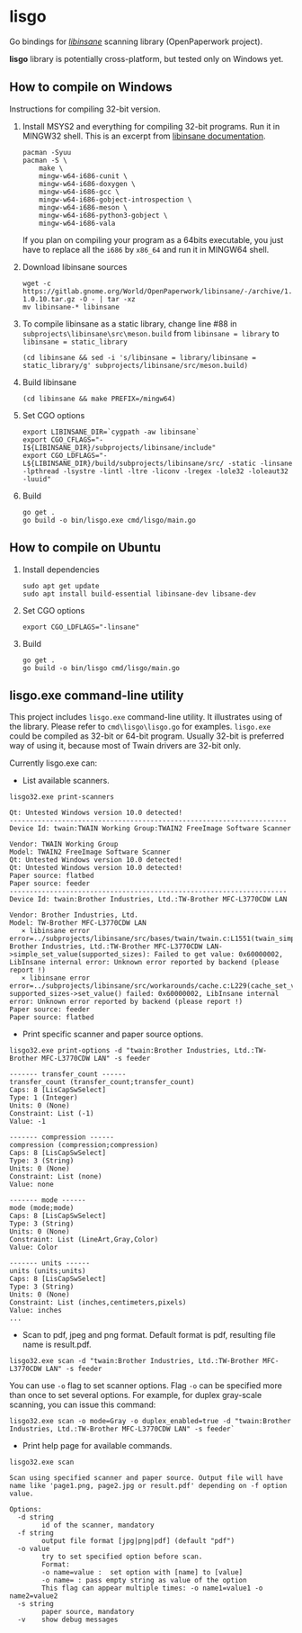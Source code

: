 # lisgo
Go bindings for [*libinsane*](https://gitlab.gnome.org/World/OpenPaperwork/libinsane) scanning library (OpenPaperwork project).

**lisgo** library is potentially cross-platform, but tested only on Windows yet. 

## How to compile on Windows

Instructions for compiling 32-bit version.

1. Install MSYS2 and everything for compiling 32-bit programs. Run it in MINGW32 shell. This is an excerpt from [libinsane documentation](https://doc.openpaper.work/libinsane/latest/libinsane/install.html). 
    ```
    pacman -Syuu
    pacman -S \
        make \
        mingw-w64-i686-cunit \
        mingw-w64-i686-doxygen \
        mingw-w64-i686-gcc \
        mingw-w64-i686-gobject-introspection \
        mingw-w64-i686-meson \
        mingw-w64-i686-python3-gobject \
        mingw-w64-i686-vala
    ```
    If you plan on compiling your program as a 64bits executable, you just have to replace all the `i686` by `x86_64` and run it in MINGW64 shell.

2. Download libinsane sources
    ```
    wget -c https://gitlab.gnome.org/World/OpenPaperwork/libinsane/-/archive/1.0.10/libinsane-1.0.10.tar.gz -O - | tar -xz
    mv libinsane-* libinsane
    ```
3. To compile libinsane as a static library, change line #88 in `subprojects\libinsane\src\meson.build` from `libinsane = library` to `libinsane = static_library`
    ```
    (cd libinsane && sed -i 's/libinsane = library/libinsane = static_library/g' subprojects/libinsane/src/meson.build)
    ```
4. Build libinsane
    ```
    (cd libinsane && make PREFIX=/mingw64)
    ```
5. Set CGO options
    ```
    export LIBINSANE_DIR=`cygpath -aw libinsane`
    export CGO_CFLAGS="-I${LIBINSANE_DIR}/subprojects/libinsane/include"
    export CGO_LDFLAGS="-L${LIBINSANE_DIR}/build/subprojects/libinsane/src/ -static -linsane -lpthread -lsystre -lintl -ltre -liconv -lregex -lole32 -loleaut32 -luuid"
6. Build
    ```
    go get .
    go build -o bin/lisgo.exe cmd/lisgo/main.go
    ```

## How to compile on Ubuntu

1. Install dependencies
    ```
    sudo apt get update
    sudo apt install build-essential libinsane-dev libsane-dev
    ```
2. Set CGO options
    ```
    export CGO_LDFLAGS="-linsane"
    ```
3. Build
    ```
    go get .
    go build -o bin/lisgo cmd/lisgo/main.go
    ```

## lisgo.exe command-line utility

This project includes `lisgo.exe` command-line utility. It illustrates using of the library. Please refer to `cmd\lisgo\lisgo.go` for examples.
`lisgo.exe` could be compiled as 32-bit or 64-bit program. Usually 32-bit is preferred way of using it, because most of Twain drivers are 32-bit only.

Currently lisgo.exe can:

* List available scanners.
```
lisgo32.exe print-scanners

Qt: Untested Windows version 10.0 detected!
---------------------------------------------------------------------
Device Id: twain:TWAIN Working Group:TWAIN2 FreeImage Software Scanner

Vendor: TWAIN Working Group
Model: TWAIN2 FreeImage Software Scanner
Qt: Untested Windows version 10.0 detected!
Qt: Untested Windows version 10.0 detected!
Paper source: flatbed
Paper source: feeder
---------------------------------------------------------------------
Device Id: twain:Brother Industries, Ltd.:TW-Brother MFC-L3770CDW LAN

Vendor: Brother Industries, Ltd.
Model: TW-Brother MFC-L3770CDW LAN
   ⨯ libinsane error           error=../subprojects/libinsane/src/bases/twain/twain.c:L1551(twain_simple_set_value): Brother Industries, Ltd.:TW-Brother MFC-L3770CDW LAN->simple_set_value(supported_sizes): Failed to get value: 0x60000002, LibInsane internal error: Unknown error reported by backend (please report !)
   ⨯ libinsane error           error=../subprojects/libinsane/src/workarounds/cache.c:L229(cache_set_value): supported_sizes->set_value() failed: 0x60000002, LibInsane internal error: Unknown error reported by backend (please report !)
Paper source: feeder
Paper source: flatbed
```
* Print specific scanner and paper source options.
```
lisgo32.exe print-options -d "twain:Brother Industries, Ltd.:TW-Brother MFC-L3770CDW LAN" -s feeder

------- transfer_count ------
transfer_count (transfer_count;transfer_count)
Caps: 8 [LisCapSwSelect]
Type: 1 (Integer)
Units: 0 (None)
Constraint: List (-1)
Value: -1

------- compression ------
compression (compression;compression)
Caps: 8 [LisCapSwSelect]
Type: 3 (String)
Units: 0 (None)
Constraint: List (none)
Value: none

------- mode ------
mode (mode;mode)
Caps: 8 [LisCapSwSelect]
Type: 3 (String)
Units: 0 (None)
Constraint: List (LineArt,Gray,Color)
Value: Color

------- units ------
units (units;units)
Caps: 8 [LisCapSwSelect]
Type: 3 (String)
Units: 0 (None)
Constraint: List (inches,centimeters,pixels)
Value: inches
...
```
* Scan to pdf, jpeg and png format. Default format is pdf, resulting file name is result.pdf. 
```
lisgo32.exe scan -d "twain:Brother Industries, Ltd.:TW-Brother MFC-L3770CDW LAN" -s feeder
```
You can use `-o` flag to set scanner options. Flag `-o` can be specified more than once to set several options.
For example, for duplex gray-scale scanning, you can issue this command:
```
lisgo32.exe scan -o mode=Gray -o duplex_enabled=true -d "twain:Brother Industries, Ltd.:TW-Brother MFC-L3770CDW LAN" -s feeder`
```
* Print help page for available commands.
```
lisgo32.exe scan

Scan using specified scanner and paper source. Output file will have name like 'page1.png, page2.jpg or result.pdf' depending on -f option value.

Options:
  -d string
        id of the scanner, mandatory
  -f string
        output file format [jpg|png|pdf] (default "pdf")
  -o value
        try to set specified option before scan.
        Format:
        -o name=value :  set option with [name] to [value]
        -o name= : pass empty string as value of the option
        This flag can appear multiple times: -o name1=value1 -o name2=value2
  -s string
        paper source, mandatory
  -v    show debug messages
```

